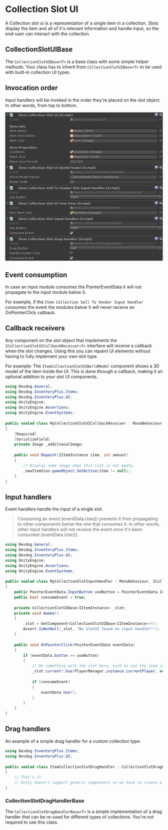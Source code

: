 # Collection Slot UI

A Collection slot ui is a representation of a single item in a collection. Slots display the item and all of it's relevant information and handle input, so the end-user can interact with the collection.

## CollectionSlotUIBase<T>

The `CollectionSlotUIBase<T>` is a base class with some simple helper methods. Your class has to inherit from `CollectionSlotUIBase<T>` to be used with built-in collection UI types.

## Invocation order

Input handlers will be invoked in the order they're placed on the slot object. In other words, from top to bottom.

![](Assets/InvocationOrder.png)

## Event consumption

In case an input module consumes the PointerEventData it will not propagate to the input module below it.

For example, if the `Item Collection Sell To Vendor Input Handler` consumes the event the modules below it will never receive an OnPointerClick callback.

## Callback receivers

Any component on the slot object that implements the `ICollectionSlotUICallbackReceiver<T>` interface will receive a callback when the slot changes. Using this you can repaint UI elements without having to fully implement your own slot type.

For example: The `ItemCollectionSlotUIWorldModel` component shows a 3D model of the item inside the UI. This is done through a callback, making it an optional addition to your slot UI components.

```csharp
using Devdog.General;
using Devdog.InventoryPlus.Items;
using Devdog.InventoryPlus.UI;
using UnityEngine;
using UnityEngine.Assertions;
using UnityEngine.EventSystems;

public sealed class MyCollectionSlotUICallbackReceiver : MonoBehaviour, ICollectionSlotUICallbackReceiver<IItemInstance>
{
	[Required]
	[SerializeField]
	private Image _additionalImage;
	
	public void Repaint(IItemInstance item, int amount)
	{
		// Display some image when this slot is not empty.
		_newItemIcon.gameObject.SetActive(item != null);
	}
}
```

## Input handlers

Event handlers handle the input of a single slot.

> Consuming an event (eventData.Use()) prevents it from propagating to other components below the one that consumes it. In other words, other input handlers will not receive the event once it's been consumed (eventData.Use()).

```csharp
using Devdog.General;
using Devdog.InventoryPlus.Items;
using Devdog.InventoryPlus.UI;
using UnityEngine;
using UnityEngine.Assertions;
using UnityEngine.EventSystems;

public sealed class MyCollectionSlotInputHandler : MonoBehaviour, ICollectionSlotInputHandler<IItemInstance>, IPointerClickHandler
{
	public PointerEventData.InputButton useButton = PointerEventData.InputButton.Right;
	public bool consumeEvent = true;
	
	private CollectionSlotUIBase<IItemInstance> _slot;
	private void Awake()
	{
		_slot = GetComponent<CollectionSlotUIBase<IItemInstance>>();
		Assert.IsNotNull(_slot, "No SlotUI found on input handler!");
	}
	
	public void OnPointerClick(PointerEventData eventData)
	{
		if (eventData.button == useButton)
		{
			// Do something with the slot here, such as use the item inside it.
			_slot.current?.Use(PlayerManager.instance.currentPlayer, new ItemContext());
			
			if (consumeEvent)
			{
				eventData.Use();
			}
		}
	}
}
```

## Drag handlers

An example of a simple drag handler for a custom collection type.

```csharp
using Devdog.InventoryPlus.Items;
using Devdog.InventoryPlus.UI;

public sealed class ItemCollectionSlotDragHandler : CollectionSlotDragHandlerBase<IItemInstance>
{
	// That's it. 
	// Unity doesn't support generic components so we have to create a new class.
}
```

### CollectionSlotDragHandlerBase<T>

The `CollectionSlotDragHandlerBase<T>` is a simple implementation of a drag handler that can be re-used for different types of collections. You're not required to use this class.